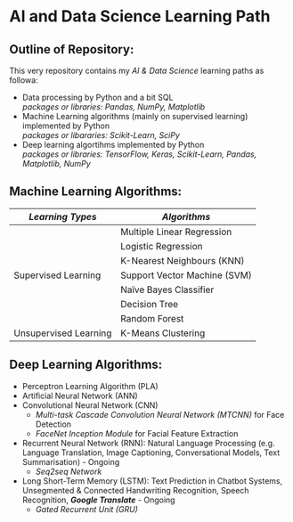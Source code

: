 # AI and Data Science Learning Path

## Outline of Repository:
This very repository contains my *AI & Data Science* learning paths as followa: 
- Data processing by Python and a bit SQL \
*packages or libraries: Pandas, NumPy, Matplotlib*
- Machine Learning algorithms (mainly on supervised learning) implemented by Python \
*packages or libararies: Scikit-Learn, SciPy*
- Deep learning algortihms implemented by Python \
*packages or libraries: TensorFlow, Keras, Scikit-Learn, Pandas, Matplotlib, NumPy*


## Machine Learning Algorithms:

| ***Learning Types***  |       ***Algorithms***       |
|-----------------------|------------------------------|
|                       |  Multiple Linear Regression  |
|                       |      Logistic Regression     |
|                       |  K-Nearest Neighbours (KNN)  |
|  Supervised Learning  | Support Vector Machine (SVM) |
|                       |    Naïve Bayes Classifier    |
|                       |        Decision Tree         |
|                       |        Random Forest         |
| Unsupervised Learning |      K-Means Clustering      |
                   

## Deep Learning Algorithms:
* Perceptron Learning Algorithm (PLA)
* Artificial Neural Network (ANN)
* Convolutional Neural Network (CNN)
  * *Multi-task Cascade Convolution Neural Network (MTCNN)* for Face Detection
  * *FaceNet Inception Module* for Facial Feature Extraction
* Recurrent Neural Network (RNN): Natural Language Processing (e.g. Language Translation, Image Captioning, Conversational Models, Text Summarisation) - Ongoing
  * *Seq2seq Network*
* Long Short-Term Memory (LSTM): Text Prediction in Chatbot Systems, Unsegmented & Connected Handwriting Recognition, Speech Recognition, ***Google Translate*** - Ongoing
  * *Gated Recurrent Unit (GRU)*


